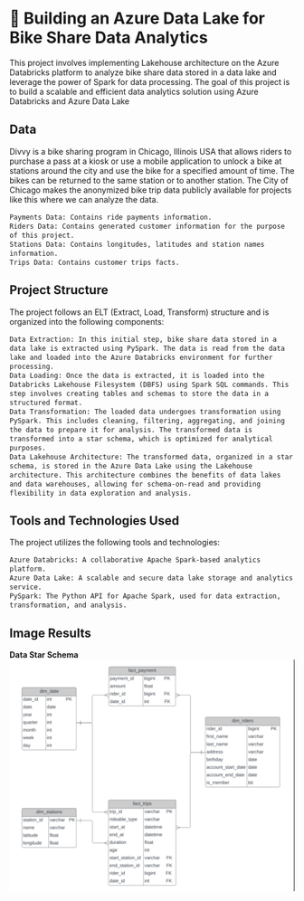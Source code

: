 # 🚀 Building an Azure Data Lake for Bike Share Data Analytics

This project involves implementing Lakehouse architecture on the Azure Databricks platform to analyze bike share data stored in a data lake and leverage the power of Spark for data processing. The goal of this project is to build a scalable and efficient data analytics solution using Azure Databricks and Azure Data Lake

## Data 
Divvy is a bike sharing program in Chicago, Illinois USA that allows riders to purchase a pass at a kiosk or use a mobile application to unlock a bike at stations around the city and use the bike for a specified amount of time. The bikes can be returned to the same station or to another station. The City of Chicago makes the anonymized bike trip data publicly available for projects like this where we can analyze the data.

    Payments Data: Contains ride payments information.
    Riders Data: Contains generated customer information for the purpose of this project.
    Stations Data: Contains longitudes, latitudes and station names information.
    Trips Data: Contains customer trips facts.

## Project Structure
The project follows an ELT (Extract, Load, Transform) structure and is organized into the following components:

    Data Extraction: In this initial step, bike share data stored in a data lake is extracted using PySpark. The data is read from the data lake and loaded into the Azure Databricks environment for further processing.
    Data Loading: Once the data is extracted, it is loaded into the Databricks Lakehouse Filesystem (DBFS) using Spark SQL commands. This step involves creating tables and schemas to store the data in a structured format.
    Data Transformation: The loaded data undergoes transformation using PySpark. This includes cleaning, filtering, aggregating, and joining the data to prepare it for analysis. The transformed data is transformed into a star schema, which is optimized for analytical purposes.
    Data Lakehouse Architecture: The transformed data, organized in a star schema, is stored in the Azure Data Lake using the Lakehouse architecture. This architecture combines the benefits of data lakes and data warehouses, allowing for schema-on-read and providing flexibility in data exploration and analysis.

## Tools and Technologies Used
The project utilizes the following tools and technologies:

    Azure Databricks: A collaborative Apache Spark-based analytics platform.
    Azure Data Lake: A scalable and secure data lake storage and analytics service.
    PySpark: The Python API for Apache Spark, used for data extraction, transformation, and analysis.

## Image Results

**Data Star Schema**
![ERP](https://github.com/DchemistRae/DEND-projects/blob/main/Building%20Data%20warehouse%20for%20Bike%20Share%20Data%20Analytics/images/ERP%20diagram.png)
